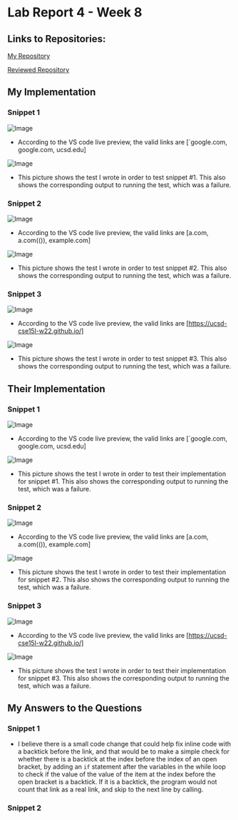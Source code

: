
# Lab Report 4 - Week 8

## Links to Repositories:

[My Repository](https://github.com/ucsd-cse15l-w22/markdown-parse)

[Reviewed Repository](https://github.com/ajwboi/markdown-parse)

## My Implementation

### Snippet 1

![Image](snippet1.png)
* According to the VS code live preview, the valid links are [`google.com, google.com, ucsd.edu]

![Image](mysnippet1.png)
* This picture shows the test I wrote in order to test snippet #1. This also shows the corresponding output to running the test, which was a failure.

### Snippet 2

![Image](snippet2.png)
* According to the VS code live preview, the valid links are [a.com, a.com(()), example.com]

![Image](mysnippet2.png)
* This picture shows the test I wrote in order to test snippet #2. This also shows the corresponding output to running the test, which was a failure.

### Snippet 3

![Image](snippet3.png)
* According to the VS code live preview, the valid links are [https://ucsd-cse15l-w22.github.io/]

![Image](mysnippet3.png)
* This picture shows the test I wrote in order to test snippet #3. This also shows the corresponding output to running the test, which was a failure.

## Their Implementation

### Snippet 1

![Image](snippet1.png)
* According to the VS code live preview, the valid links are [`google.com, google.com, ucsd.edu]

![Image](theirsnippet1.png)
* This picture shows the test I wrote in order to test their implementation for snippet #1. This also shows the corresponding output to running the test, which was a failure.

### Snippet 2

![Image](snippet2.png)
* According to the VS code live preview, the valid links are [a.com, a.com(()), example.com]

![Image](theirsnippet2.png)
* This picture shows the test I wrote in order to test their implementation for snippet #2. This also shows the corresponding output to running the test, which was a failure.

### Snippet 3

![Image](snippet3.png)
* According to the VS code live preview, the valid links are [https://ucsd-cse15l-w22.github.io/]

![Image](theirsnippet3.png)
* This picture shows the test I wrote in order to test their implementation for snippet #3. This also shows the corresponding output to running the test, which was a failure.

## My Answers to the Questions

### Snippet 1

* I believe there is a small code change that could help fix inline code with a backtick before the link, and that would be to make a simple check for whether there is a backtick at the index before the index of an open bracket, by adding an `if` statement after the variables in the while loop to check if the value of the value of the item at the index before the open bracket is a backtick. If it is a backtick, the program would not count that link as a real link, and skip to the next line by calling. 

### Snippet 2




